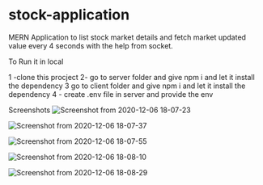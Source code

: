 # stock-application
MERN Application to list stock market details and fetch market updated value every 4 seconds with the help from socket.

To Run it in local

1 -clone this procject
2- go to server folder and give npm i and let it install the dependency
3  go to client folder and give npm i and let it install the dependency
4 - create .env file in server and provide the env

Screenshots
![Screenshot from 2020-12-06 18-07-23](https://user-images.githubusercontent.com/47599526/101281462-01b3ae00-37f5-11eb-98e3-6a1b4a1b8fd4.png)

![Screenshot from 2020-12-06 18-07-37](https://user-images.githubusercontent.com/47599526/101281465-02e4db00-37f5-11eb-8ad7-fbbd3e9088de.png)


![Screenshot from 2020-12-06 18-07-55](https://user-images.githubusercontent.com/47599526/101281307-3d01ad00-37f4-11eb-8e96-ade5a33d1251.png)


![Screenshot from 2020-12-06 18-08-10](https://user-images.githubusercontent.com/47599526/101281309-3ecb7080-37f4-11eb-805f-de06f5ab2cac.png)

![Screenshot from 2020-12-06 18-08-29](https://user-images.githubusercontent.com/47599526/101281311-3ffc9d80-37f4-11eb-98ae-dc26de2ea398.png)
